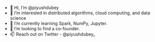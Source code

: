 - 👋 Hi, I’m @piyushdubey
- 👀 I’m interested in distributed algorithms, cloud computing, and data science
- 🌱 I’m currently learning Spark, NumPy, Jupyter.
- 💞️ I’m looking to find a co-founder.
- 📫 Reach out on Twitter - @piyushdubey_

<!---
piyushdubey/piyushdubey is a ✨ special ✨ repository because its `README.md` (this file) appears on your GitHub profile.
You can click the Preview link to take a look at your changes.
--->
